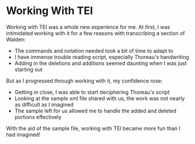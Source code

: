 # Working With TEI

Working with TEI was a whole new experience for me.
At first, I was intimidated working with it for a few reasons with transcribing a section of Walden:

- The commands and notation needed took a bit of time to adapt to
- I have immense trouble reading script, especially Thoreau's handwriting
- Adding in the deletions and additions seemed daunting when I was just starting out

But as I progressed through working with it, my confidence rose:

- Getting in close, I was able to start deciphering Thoreau's script
- Looking at the sample xml file shared with us, the work was not nearly as difficult as I imagined
- The sample left for us allowed me to handle the added and deleted portions effectively

With the aid of the sample file, working with TEI became more fun than I had imagined!